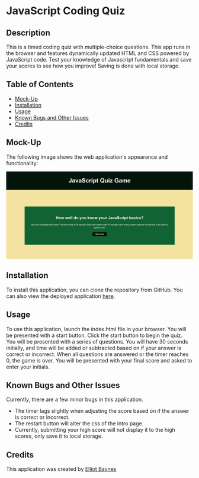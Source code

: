 # JavaScript Coding Quiz

## Description

This is a timed coding quiz with multiple-choice questions. This app runs in the browser and features dynamically updated HTML and CSS powered by JavaScript code. Test your knowledge of Javascript fundamentals and save your scores to see how you improve! Saving is done with local storage.

## Table of Contents

* [Mock-Up](#mock-up)
* [Installation](#installation)
* [Usage](#usage)
* [Known Bugs and Other Issues](#known-bugs)
* [Credits](#credits)

## Mock-Up

The following image shows the web application's appearance and functionality:

![quiz demo screenshot](./assets/quiz-game-mockup.png)

## Installation

To install this application, you can clone the repository from GitHub. You can also view the deployed application [here](https://eabaynes.github.io/practice-quiz/).

## Usage

To use this application, launch the index.html file in your browser. You will be presented with a start button. Click the start button to begin the quiz. You will be presented with a series of questions. You will have 30 seconds initially, and time will be added or subtracted based on if your answer is correct or incorrect. When all questions are answered or the timer reaches 0, the game is over. You will be presented with your final score and asked to enter your initials.

## Known Bugs and Other Issues

Currently, there are a few minor bugs in this application.
- The timer lags slightly when adjusting the score based on if the answer is correct or incorrect.
- The restart button will alter the css of the intro page.
- Currently, submitting your high score will not display it to the high scores, only save it to local storage.

## Credits

This application was created by [Elliot Baynes](https://github.com/eabaynes)